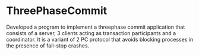 # ThreePhaseCommit
Developed a program to implement a threephase commit application that consists of a server, 3 clients acting as transaction participants and a coordinator. It is a variant of  2 PC protocol that avoids blocking processes in the presence of fail-stop crashes.

